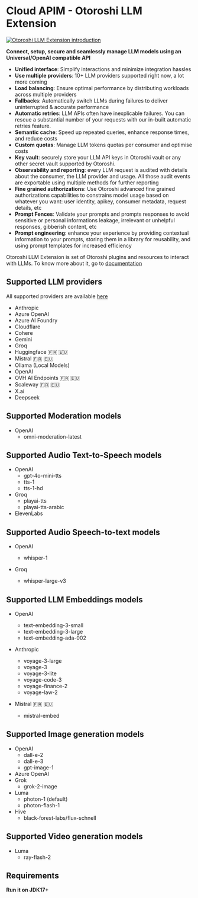 # Cloud APIM - Otoroshi LLM Extension

[![Otoroshi LLM Extension introduction](https://img.youtube.com/vi/M8sA9xuE3gs/0.jpg)](https://www.youtube.com/watch?v=M8sA9xuE3gs "🚀 Cloud APIM - AI LLM Gateway : Unlocking the Power of AI in API Management 🤖✨")

**Connect, setup, secure and seamlessly manage LLM models using an Universal/OpenAI compatible API**

  - **Unified interface**: Simplify interactions and minimize integration hassles
  - **Use multiple providers**: 10+ LLM providers supported right now, a lot more coming
  - **Load balancing**: Ensure optimal performance by distributing workloads across multiple providers
  - **Fallbacks**: Automatically switch LLMs during failures to deliver uninterrupted & accurate performance
  - **Automatic retries**: LLM APIs often have inexplicable failures. You can rescue a substantial number of your requests with our in-built automatic retries feature.
  - **Semantic cache**: Speed up repeated queries, enhance response times, and reduce costs
  - **Custom quotas**: Manage LLM tokens quotas per consumer and optimise costs
  - **Key vault**: securely store your LLM API keys in Otoroshi vault or any other secret vault supported by Otoroshi.
  - **Observability and reporting**: every LLM request is audited with details about the consumer, the LLM provider and usage. All those audit events are exportable using multiple methods for further reporting
  - **Fine grained authorizations**: Use Otoroshi advanced fine grained authorizations capabilities to constrains model usage based on whatever you want: user identity, apikey, consumer metadata, request details, etc
  - **Prompt Fences**: Validate your prompts and prompts responses to avoid sensitive or personal informations leakage, irrelevant or unhelpful responses, gibberish content, etc
  - **Prompt engineering**: enhance your experience by providing contextual information to your prompts, storing them in a library for reusability, and using prompt templates for increased efficiency

Otoroshi LLM Extension is set of Otoroshi plugins and resources to interact with LLMs. To know more about it, go to [documentation](https://cloud-apim.github.io/otoroshi-llm-extension/)

## Supported LLM providers

All supported providers are available [here](https://cloud-apim.github.io/otoroshi-llm-extension/docs/providers/providers-list)

* Anthropic 
* Azure OpenAI
* Azure AI Foundry
* Cloudflare
* Cohere
* Gemini
* Groq
* Huggingface 🇫🇷 🇪🇺
* Mistral 🇫🇷 🇪🇺
* Ollama (Local Models)
* OpenAI
* OVH AI Endpoints 🇫🇷 🇪🇺
* Scaleway 🇫🇷 🇪🇺
* X.ai
* Deepseek

## Supported Moderation models

* OpenAI
  * omni-moderation-latest

## Supported Audio Text-to-Speech models

* OpenAI
    * gpt-4o-mini-tts
    * tts-1
    * tts-1-hd
* Groq
    * playai-tts
    * playai-tts-arabic
* ElevenLabs

## Supported Audio Speech-to-text models

* OpenAI
    * whisper-1

* Groq
  * whisper-large-v3

## Supported LLM Embeddings models

* OpenAI
  * text-embedding-3-small
  * text-embedding-3-large
  * text-embedding-ada-002

* Anthropic 
  * voyage-3-large
  * voyage-3
  * voyage-3-lite
  * voyage-code-3
  * voyage-finance-2
  * voyage-law-2 

* Mistral 🇫🇷 🇪🇺
  * mistral-embed

## Supported Image generation models

* OpenAI 
  * dall-e-2
  * dall-e-3
  * gpt-image-1
* Azure OpenAI
* Grok
  * grok-2-image
* Luma
  * photon-1 (default)
  * photon-flash-1
* Hive
  * black-forest-labs/flux-schnell

## Supported Video generation models

* Luma
  * ray-flash-2

## Requirements

**Run it on JDK17+**


